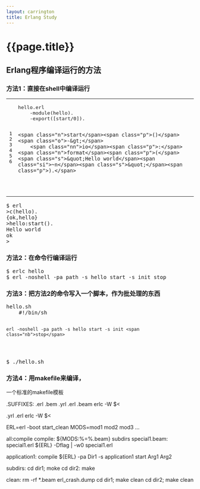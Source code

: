 ```yaml
---
layout: carrington
title: Erlang Study
---
```


# {{page.title}}

## Erlang程序编译运行的方法

### 方法1：直接在shell中编译运行

<table class="highlighttable"><tr><td class="linenos"><div class="linenodiv"><pre>1
2
3
4
5
6</pre></div></td><td class="code"><div class="highlight"><pre><span class="n">hello</span><span class="p">.</span><span class="n">erl</span>
    <span class="o">-</span><span class="n">module</span><span class="p">(</span><span class="n">hello</span><span class="p">).</span>
    <span class="o">-</span><span class="n">export</span><span class="p">([</span><span class="n">start</span><span class="o">/</span><span class="mi">0</span><span class="p">]).</span>

    <span class="n">start</span><span class="p">()</span> <span class="o">-&gt;</span>
        <span class="nn">io</span><span class="p">:</span><span class="n">format</span><span class="p">(</span><span class="s">&quot;Hello world</span><span class="si">~n</span><span class="s">&quot;</span><span class="p">).</span>
</pre></div>
</td></tr></table>



<div class="highlight"><pre><span class="gp">$</span> erl
<span class="gp">&gt;</span>c<span class="o">(</span>hello<span class="o">)</span>.
<span class="go">{ok,hello}</span>
<span class="gp">&gt;</span>hello:start<span class="o">()</span>.
<span class="go">Hello world</span>
<span class="go">ok</span>
<span class="gp">&gt;</span>
</pre></div>




### 方法2：在命令行编译运行

<div class="highlight"><pre><span class="err">$ erlc hello</span>
<span class="err">$ erl -noshell -pa path -s hello start -s init stop</span>
</pre></div>



### 方法3：把方法2的命令写入一个脚本，作为批处理的东西

<div class="highlight"><pre>hello.sh
    <span class="c">#!/bin/sh</span>
    
    erl -noshell -pa path -s hello start -s init <span class="nb">stop</span>
</pre></div>



<div class="highlight"><pre><span class="gp">$</span> ./hello.sh
</pre></div>



### 方法4：用makefile来编译，

一个标准的makefile模板


.SUFFIXES: .erl .bem .yrl
.erl .beam
    erlc -W $<

.yrl .erl
    erlc -W $<

ERL=erl -boot start_clean
MODS=mod1 mod2 mod3 …

all:compile
compile: ${MODS:%=%.beam} subdirs
special1.beam: special1.erl
    ${ERL} -Dflag | -w0 special1.erl

application1: compile
    ${ERL} -pa Dir1 -s application1 start Arg1 Arg2

subdirs:
    cd dir1; moke
    cd dir2: make

clean:
    rm -rf *.beam erl_crash.dump
    cd dir1; make clean
    cd dir2; make clean
